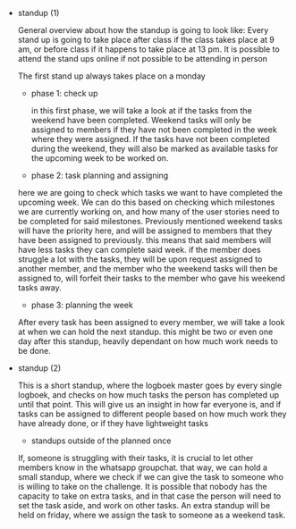 - standup (1)

  General overview about how the standup is going to look like:
  Every stand up is going to take place after class if the class takes place at 9 am, or before class if it happens to take place at 13 pm. It is possible to attend the stand ups online if not possible to be attending in person

  The first stand up always takes place on a monday

  - phase 1: check up

    in this first phase, we will take a look at if the tasks from the weekend have been completed. Weekend tasks will only be assigned to members if they have not been completed in the week where they were assigned. If the tasks have not been completed during the weekend, they will also be marked as available tasks for the upcoming week to be worked on.

   - phase 2: task planning and assigning 

   here we are going to check which tasks we want to have completed the upcoming week. We can do this based on checking which milestones we are currently working on, and how many of the user stories need to be completed for said milestones. Previously mentioned weekend tasks will have the priority here, and will be assigned to members that they have been assigned to previously. this means that said members will have less tasks they can complete said week. if the member does struggle a lot with the tasks, they will be upon request assigned to another member, and the member who the weekend tasks will then be assigned to, will forfeit their tasks to the member who gave his weekend tasks away.

    - phase 3: planning the week

    After every task has been assigned to every member, we will take a look at when we can hold the next standup. this might be two or even one day after this standup, heavily dependant on how much work needs to be done.

- standup (2)

  This is a short standup, where the logboek master goes by every single logboek, and checks on how much tasks the person has completed up until that point. This will give us an insight in how far everyone is, and if tasks can be assigned to different people based on how much work they have already done, or if they have lightweight tasks


  - standups outside of the planned once

  If, someone is struggling with their tasks, it is crucial to let other members know in the whatsapp groupchat. that way, we can hold a small standup, where we check if we can give the task to someone who is willing to take on the challenge. It is possible that nobody has the capacity to take on extra tasks, and in that case the person will need to set the task aside, and work on other tasks. An extra standup will be held on friday, where we assign the task to someone as a weekend task.
